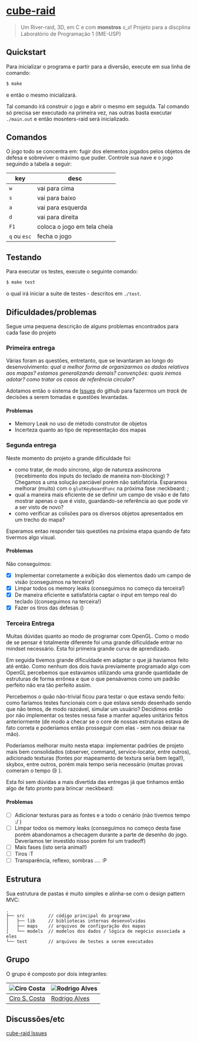 # [cube-raid](https://github.com/cirocosta/cube-raid/)

> Um River-raid, 3D, em C e com **monstros** ಠ_ಠ! Projeto para a discplina Laboratório de Programação 1 (IME-USP)

## Quickstart

Para inicializar o programa e partir para a diversão, execute em sua linha de comando:

```sh
$ make
```
e então o mesmo inicializará.

Tal comando irá construir o jogo e abrir o mesmo em seguida. Tal comando só precisa ser executado na primeira vez, nas outras basta executar `./main.out` e então mosnters-raid será inicializado.

## Comandos

O jogo todo se concentra em: fugir dos elementos jogados pelos objetos de defesa e sobreviver o máximo que puder.
Controle sua nave e o jogo seguindo a tabela a seguir:

|     key      |             desc            |
| ------------ | --------------------------- |
| `w`          | vai para cima               |
| `s`          | vai para baixo              |
| `a`          | vai para esquerda           |
| `d`          | vai para direita            |
| `F1`         | coloca o jogo em tela cheia |
| `q` ou `esc` | fecha o jogo                |

## Testando

Para executar os testes, execute o seguinte comando:

```sh
$ make test
```

o qual irá iniciar a suite de testes - descritos em `./test`.


## Dificuldades/problemas

Segue uma pequena descrição de alguns problemas encontrados para cada fase do projeto

### Primeira entrega

Várias foram as questões, entretanto, que se levantaram ao longo do desenvolvimento: *qual a melhor forma de organizarmos os dados relativos aos mapas? estamos generalizando demais? convenções: quais iremos adotar? como tratar os casos de referência circular?*

Adotamos então o sistema de [Issues](https://github.com/cirocosta/cube-raid/issues) do github para fazermos um *track* de decisões a serem tomadas e questões levantadas.

#### Problemas

- Memory Leak no uso de método construtor de objetos
- Incerteza quanto ao tipo de representação dos mapas

### Segunda entrega

Neste momento do projeto a grande dificuldade foi:

-	como tratar, de modo síncrono, algo de natureza assíncrona (recebimento dos inputs do teclado de maneira non-blocking) ? Chegamos a uma solução parciável porém não satisfatória. Esparamos melhorar (muito) com o `glutKeyboardFunc` na próxima fase :neckbeard: ;
-	qual a maneira mais eficiente de se definir um campo de visão e de fato mostrar apenas o que é visto, guardando-se referência ao que pode vir a ser visto de novo?
-	como verificar as colisões para os diversos objetos apresentados em um trecho do mapa?

Esperamos entao responder tais questões na próxima etapa quando de fato tivermos algo visual.

#### Problemas

Não conseguimos:

-	[x] Implementar corretamente a exibição dos elementos dado um campo de visão (conseguimos na terceira!)
-	[x] Limpar todos os memory leaks (conseguimos no começo da terceira!)
-	[x] De maneira eficiente e satisfatória captar o input em tempo real do teclado ((conseguimos na terceira!)
-	[x] Fazer os tiros das defesas ()

### Terceira Entrega

Muitas dúvidas quanto ao modo de programar com OpenGL. Como o modo de se pensar é totalmente diferente foi uma grande dificuldade entrar no mindset necessário. Esta foi primeira grande curva de aprendizado.

Em seguida tivemos grande dificuldade em adaptar o que já haviamos feito até então. Como nenhum dos dois havia previamente programado algo com OpenGL percebemos que estavamos utilizando uma grande quantidade de estruturas de forma errônea e que o que pensávamos como um padrão perfeito não era tão perfeito assim.

Percebemos o quão não-trivial ficou para testar o que estava sendo feito: como faríamos testes funcionais com o que estava sendo desenhado sendo que não temos, de modo razoável, simular um usuário? Decidimos então por não implementar os testes nessa fase a manter aqueles unitários feitos anteriormente (de modo a checar se o core de nossas estruturas estava de fato correta e poderíamos então prosseguir com elas - sem nos deixar na mão).

Poderíamos melhorar muito nesta etapa: implementar padrões de projeto mais bem consolidados (observer, command, service-locator, entre outros), adicionado texturas (fontes por mapeamento de textura seria bem legal!), skybox, entre outros, porém mais tempo seria necessário (muitas provas comeram o tempo :cry: ).

Esta foi sem dúvidas a mais divertida das entregas já que tinhamos então algo de fato pronto para brincar :neckbeard:

#### Problemas

-	[ ] Adicionar texturas para as fontes e a todo o cenário (não tivemos tempo  :/ )
- [ ] Limpar todos os memory leaks (conseguimos no começo desta fase porém abandonamos a checagem durante a parte de desenho do jogo. Deveríamos ter investido nisso porém foi um tradeoff)
-	[	] Mais fases (isto seria animal!)
-	[	] Tiros :T
-	[ ] Transparência, reflexo, sombras .... :P

## Estrutura

Sua estrutura de pastas é muito simples e alinha-se com o design pattern MVC:

```
.
├── src         // código principal do programa
│   ├── lib     // bibliotecas internas desenvolvidas
│   ├── maps    // arquivos de configuração dos mapas
│   └── models  // modelos dos dados / lógica de negócio associada a eles
└── test        // arquivos de testes a serem executados
```


## Grupo

O grupo é composto por dois integrantes:

| ![Ciro Costa](https://avatars1.githubusercontent.com/u/3574444?s=100) | ![Rodrigo Alves](https://avatars2.githubusercontent.com/u/337906?s=100) |
| --------------------------------------------------------------------- | ----------------------------------------------------------------------- |
| [Ciro S. Costa](https://github.com/cirocosta)                         | [Rodrigo Alves](https://github.com/rasouza)                             |

## Discussões/etc

[cube-raid Issues](https://github.com/cirocosta/cube-raid/issues?state=open)
